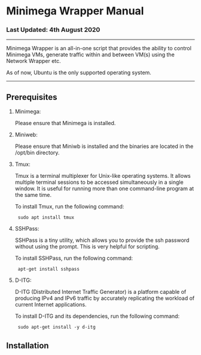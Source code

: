 # Minimega Wrapper Manual

### Last Updated: 4th August 2020
---

Minimega Wrapper is an all-in-one script that provides the ability to control Minimega VMs, generate traffic within and between VM(s) using the Network Wrapper etc.

As of now, Ubuntu is the only supported operating system.

---


## Prerequisites

1) Minimega:

    Please ensure that Minimega is installed.

2) Miniweb:

    Please ensure that Miniwb is installed and the binaries are located in the /opt/bin directory.

3) Tmux:
   
    Tmux is a terminal multiplexer for Unix-like operating systems. It allows multiple terminal sessions to be accessed simultaneously in a single window. It is useful for running more than one command-line program at the same time.

    To install Tmux, run the following command:

        sudo apt install tmux
    
4) SSHPass:

    SSHPass is a tiny utility, which allows you to provide the ssh password without using the prompt. This is very helpful for scripting.

    To install SSHPass, run the following command:

        apt-get install sshpass

5) D-ITG:

    D-ITG (Distributed Internet Traffic Generator) is a platform capable of producing IPv4 and IPv6 traffic by accurately replicating the workload of current Internet applications.

    To install D-ITG and its dependencies, run the following command:

        sudo apt-get install -y d-itg






## Installation